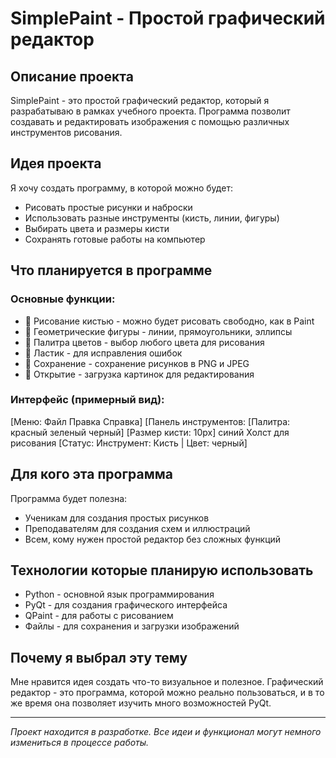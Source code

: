 # SimplePaint - Простой графический редактор

## Описание проекта
SimplePaint - это простой графический редактор, который я разрабатываю в рамках учебного проекта. Программа позволит создавать и редактировать изображения с помощью различных инструментов рисования.

## Идея проекта
Я хочу создать программу, в которой можно будет:
- Рисовать простые рисунки и наброски
- Использовать разные инструменты (кисть, линии, фигуры)
- Выбирать цвета и размеры кисти
- Сохранять готовые работы на компьютер

## Что планируется в программе
### Основные функции:
- 📝 Рисование кистью - можно будет рисовать свободно, как в Paint
- 📐 Геометрические фигуры - линии, прямоугольники, эллипсы
- 🎨 Палитра цветов - выбор любого цвета для рисования
- 🧽 Ластик - для исправления ошибок
- 💾 Сохранение - сохранение рисунков в PNG и JPEG
- 📂 Открытие - загрузка картинок для редактирования

### Интерфейс (примерный вид):
[Меню: Файл Правка Справка]
[Панель инструментов:
[Палитра:
красный
зеленый черный]
[Размер кисти:
10px]
синий
Холст для рисования
[Статус: Инструмент: Кисть | Цвет: черный]

## Для кого эта программа
Программа будет полезна:
- Ученикам для создания простых рисунков
- Преподавателям для создания схем и иллюстраций
- Всем, кому нужен простой редактор без сложных функций

## Технологии которые планирую использовать
- Python - основной язык программирования
- PyQt - для создания графического интерфейса
- QPaint - для работы с рисованием
- Файлы - для сохранения и загрузки изображений

## Почему я выбрал эту тему
Мне нравится идея создать что-то визуальное и полезное. Графический редактор - это программа, которой можно реально пользоваться, и в то же время она позволяет изучить много возможностей PyQt.

---

*Проект находится в разработке. Все идеи и функционал могут немного измениться в процессе работы.*

